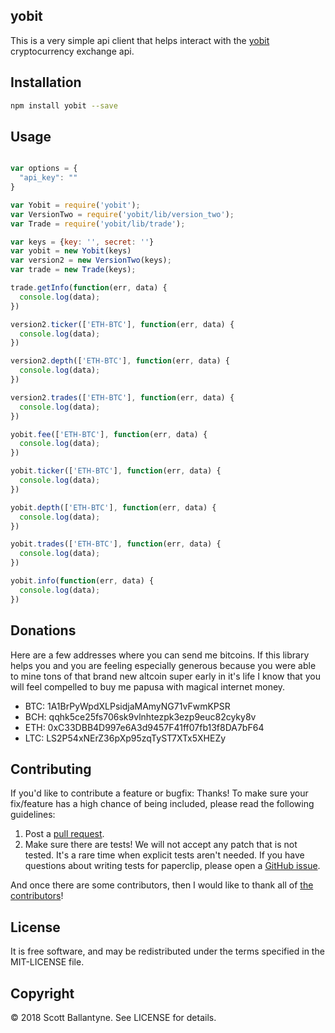 
yobit
------------


This is a very simple api client that helps interact with the [yobit](https://yobit.io/?bonus=UMnbn) cryptocurrency exchange api.  


Installation
------------
```bash
npm install yobit --save
```

Usage
------------

```javascript

var options = {
  "api_key": ""
}

var Yobit = require('yobit');
var VersionTwo = require('yobit/lib/version_two');
var Trade = require('yobit/lib/trade');

var keys = {key: '', secret: ''}
var yobit = new Yobit(keys)
var version2 = new VersionTwo(keys);
var trade = new Trade(keys);

trade.getInfo(function(err, data) {
  console.log(data);
})

version2.ticker(['ETH-BTC'], function(err, data) {
  console.log(data);
})

version2.depth(['ETH-BTC'], function(err, data) {
  console.log(data);
})

version2.trades(['ETH-BTC'], function(err, data) {
  console.log(data);
})

yobit.fee(['ETH-BTC'], function(err, data) {
  console.log(data);
})

yobit.ticker(['ETH-BTC'], function(err, data) {
  console.log(data);
})

yobit.depth(['ETH-BTC'], function(err, data) {
  console.log(data);
})

yobit.trades(['ETH-BTC'], function(err, data) {
  console.log(data);
})

yobit.info(function(err, data) {
  console.log(data);
})

```

Donations
------------

Here are a few addresses where you can send me bitcoins.  If this library helps you and you are feeling especially generous because you were able to mine tons of that brand new altcoin super early in it's life I know that you will feel compelled to buy me papusa with magical internet money.  


* BTC: 1A1BrPyWpdXLPsidjaMAmyNG71vFwmKPSR
* BCH: qqhk5ce25fs706sk9vlnhtezpk3ezp9euc82cyky8v
* ETH: 0xC33DBB4D997e6A3d9457F41ff07fb13f8DA7bF64
* LTC: LS2P54xNErZ36pXp95zqTyST7XTx5XHEZy


Contributing
------------

If you'd like to contribute a feature or bugfix: Thanks! To make sure your fix/feature has a high chance of being included, please read the following guidelines:

1. Post a [pull request](https://github.com/ballantyne/yobit/compare/).
2. Make sure there are tests! We will not accept any patch that is not tested.
   It's a rare time when explicit tests aren't needed. If you have questions
   about writing tests for paperclip, please open a
   [GitHub issue](https://github.com/ballantyne/yobit/issues/new).


And once there are some contributors, then I would like to thank all of [the contributors](https://github.com/ballantyne/yobit/graphs/contributors)!


License
-------

It is free software, and may be redistributed under the terms specified in the MIT-LICENSE file.

Copyright
-------
© 2018 Scott Ballantyne. See LICENSE for details.
